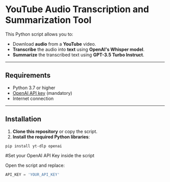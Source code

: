 # YouTube Audio Transcription and Summarization Tool

This Python script allows you to:

- Download **audio** from a **YouTube** video.
- **Transcribe** the audio into **text** using **OpenAI's Whisper model**.
- **Summarize** the transcribed text using **GPT-3.5 Turbo Instruct**.

---

## Requirements

- Python 3.7 or higher
- [OpenAI API key](https://platform.openai.com/account/api-keys) (mandatory)
- Internet connection

---

## Installation

1. **Clone this repository** or copy the script.
2. **Install the required Python libraries**:

```bash
pip install yt-dlp openai

```
#Set your OpenAI API Key inside the script

Open the script and replace:

```python
API_KEY = 'YOUR_API_KEY'
